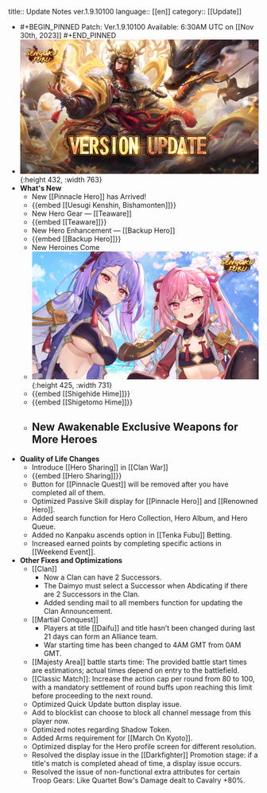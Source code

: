 title:: Update Notes ver.1.9.10100
language:: [[en]]
category:: [[Update]]

- #+BEGIN_PINNED
  Patch: Ver.1.9.10100
  Available: 6:30AM UTC on [[Nov 30th, 2023]] 
  #+END_PINNED
- ![upd.jpg](../assets/upd_1701320088893_0.jpg){:height 432, :width 763}
- **What's New**
	- New [[Pinnacle Hero]] has Arrived!
	- {{embed [[Uesugi Kenshin, Bishamonten]]}}
	- New Hero Gear — [[Teaware]]
	- {{embed [[Teaware]]}}
	- New Hero Enhancement — [[Backup Hero]]
	- {{embed [[Backup Hero]]}}
	- New Heroines Come
	- ![heroine.jpg](../assets/heroine_1701320105910_0.jpg){:height 425, :width 731}
	- {{embed [[Shigehide Hime]]}}
	- {{embed [[Shigetomo Hime]]}}
	- **New Awakenable Exclusive Weapons for More Heroes**
		-
- **Quality of Life Changes**
	- Introduce [[Hero Sharing]] in [[Clan War]]
	- {{embed [[Hero Sharing]]}}
	- Button for [[Pinnacle Quest]] will be removed after you have completed all of them.
	- Optimized Passive Skill display for [[Pinnacle Hero]] and [[Renowned Hero]].
	- Added search function for Hero Collection, Hero Album, and Hero Queue.
	- Added no Kanpaku ascends option in [[Tenka Fubu]] Betting.
	- Increased earned points by completing specific actions in [[Weekend Event]].
- **Other Fixes and Optimizations**
	- [[Clan]]
		- Now a Clan can have 2 Successors.
		- The Daimyo must select a Successor when Abdicating if there are 2 Successors in the Clan.
		- Added sending mail to all members function for updating the Clan Announcement.
	- [[Martial Conquest]]
		- Players at title [[Daifu]] and title hasn’t been changed during last 21 days can form an Alliance team.
		- War starting time has been changed to 4AM GMT from 0AM GMT.
	- [[Majesty Area]] battle starts time: The provided battle start times are estimations; actual times depend on entry to the battlefield.
	- [[Classic Match]]: Increase the action cap per round from 80 to 100, with a mandatory settlement of round buffs upon reaching this limit before proceeding to the next round.
	- Optimized Quick Update button display issue.
	- Add to blocklist can choose to block all channel message from this player now.
	- Optimized notes regarding Shadow Token.
	- Added Arms requirement for [[March On Kyoto]].
	- Optimized display for the Hero profile screen for different resolution.
	- Resolved the display issue in the [[Darkfighter]] Promotion stage: if a title's match is completed ahead of time, a display issue occurs.
	- Resolved the issue of non-functional extra attributes for certain Troop Gears: Like Quartet Bow's Damage dealt to Cavalry +80%.